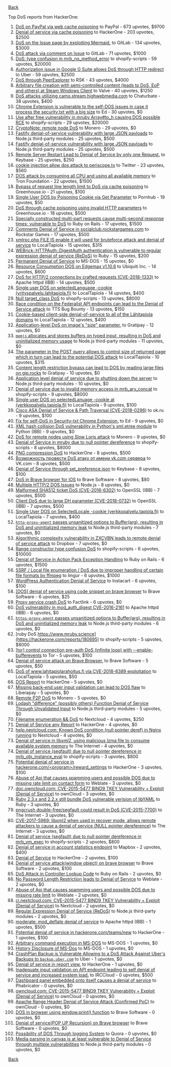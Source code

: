 [Back](../README.md)

Top DoS reports from HackerOne:

1. [DoS on PayPal via web cache poisoning](https://hackerone.com/reports/622122) to PayPal - 673 upvotes, $9700
2. [Denial of service via cache poisoning](https://hackerone.com/reports/409370) to HackerOne - 203 upvotes, $2500
3. [DoS on the Issue page by exploiting Mermaid.](https://hackerone.com/reports/470067) to GitLab - 134 upvotes, $3000
4. [DoS attack via comment on Issue](https://hackerone.com/reports/557154) to GitLab - 71 upvotes, $1000
5. [DoS: type confusion in mrb_no_method_error](https://hackerone.com/reports/181871) to shopify-scripts - 59 upvotes, $20000
6. [Authorization issue in Google G Suite allows DoS through HTTP redirect](https://hackerone.com/reports/191196) to Uber - 59 upvotes, $2500
7. [DoS through PeerExplorer](https://hackerone.com/reports/363636) to RSK - 43 upvotes, $4000
8. [Arbitrary file creation with semi-controlled content (leads to DoS, EoP and others) at Steam Windows Client](https://hackerone.com/reports/682774) to Valve - 40 upvotes, $1250
9. [DoS attacks utilizing camo.stream.highwebmedia.com](https://hackerone.com/reports/507525) to Chaturbate - 38 upvotes, $400
10. [Chrome Extension is vulnerable to the self-DOS issues in case it process the security.txt with a big size](https://hackerone.com/reports/290955) to Ed - 30 upvotes, $0
11. [Use after free vulnerability in mruby Array#to_h causing DOS possible RCE](https://hackerone.com/reports/181321) to shopify-scripts - 29 upvotes, $20000
12. [CryptoNote: remote node DoS](https://hackerone.com/reports/506595) to Monero - 29 upvotes, $0
13. [Fastify denial-of-service vulnerability with large JSON payloads](https://hackerone.com/reports/303632) to Node.js third-party modules - 25 upvotes, $500
14. [Fastify denial-of-service vulnerability with large JSON payloads](https://hackerone.com/reports/303632) to Node.js third-party modules - 25 upvotes, $500
15. [Remote Server Restart Lead to Denial of Service by only one Request.](https://hackerone.com/reports/114698) to Keybase - 25 upvotes, $250
16. [cookie injection allow dos attack to periscope.tv](https://hackerone.com/reports/583819) to Twitter - 23 upvotes, $560
17. [DOS attack by consuming all CPU and using all available memory](https://hackerone.com/reports/479144) to Tron Foundation - 22 upvotes, $1500
18. [Bypass of request line length limit to DoS via cache poisoning](https://hackerone.com/reports/350847) to Greenhouse.io - 21 upvotes, $100
19. [Single User DOS by Poisoning Cookie via Get Parameter](https://hackerone.com/reports/416966) to Pornhub - 19 upvotes, $50
20. [DoS through cache poisoning using invalid HTTP parameters](https://hackerone.com/reports/326639) to Greenhouse.io - 18 upvotes, $500
21. [Specially constructed multi-part requests cause multi-second response times; vulnerable to DoS](https://hackerone.com/reports/431561) to Ruby on Rails - 17 upvotes, $1500
22. [Comments Denial of Service in socialclub.rockstargames.com](https://hackerone.com/reports/214370) to Rockstar Games - 17 upvotes, $500
23. [xmlrpc.php FILE IS enable it will used for bruteforce attack and denial of service](https://hackerone.com/reports/325040) to LocalTapiola - 15 upvotes, $315
24. [WEBrick::HTTPAuth::DigestAuth authentication is vulnerable to regular expression denial of service (ReDoS)](https://hackerone.com/reports/661722) to Ruby - 15 upvotes, $200
25. [Permanent Denial of Service](https://hackerone.com/reports/5534) to MS-DOS - 15 upvotes, $0
26. [Resource Consumption DOS on Edgemax v1.10.6](https://hackerone.com/reports/406614) to Ubiquiti Inc. - 14 upvotes, $600
27. [DoS for HTTP/2 connections by crafted requests (CVE-2018-1333)](https://hackerone.com/reports/384839) to Apache httpd (IBB) - 14 upvotes, $500
28. [Single user DOS on selectedLanguage -cookie (yrityspalvelu.lahitapiola.fi)](https://hackerone.com/reports/201723) to LocalTapiola - 14 upvotes, $400
29. [Null target_class DoS](https://hackerone.com/reports/183405) to shopify-scripts - 13 upvotes, $8000
30. [Race condition on the Federalist API endpoints can lead to the Denial of Service attack](https://hackerone.com/reports/249319) to TTS Bug Bounty - 13 upvotes, $150
31. [Cookie-based client-side denial-of-service to all of the Lähitapiola domains](https://hackerone.com/reports/129001) to LocalTapiola - 12 upvotes, $400
32. [Application-level DoS on image's "size" parameter.](https://hackerone.com/reports/247700) to Gratipay - 12 upvotes, $0
33. [`memjs` allocates and stores buffers on typed input, resulting in DoS and uninitialized memory usage](https://hackerone.com/reports/319809) to Node.js third-party modules - 11 upvotes, $0
34. [The parameter in the POST query allows to control size of returned page which in turn can lead to the potential DOS attack](https://hackerone.com/reports/300391) to LocalTapiola - 10 upvotes, $315
35. [Content length restriction bypass can lead to DOS by reading large files on gip.rocks](https://hackerone.com/reports/203388) to Gratipay - 10 upvotes, $0
36. [Application level denial of service due to shutting down the server](https://hackerone.com/reports/627376) to Node.js third-party modules - 10 upvotes, $0
37. [Denial of service due to invalid memory access in mrb_ary_concat](https://hackerone.com/reports/184712) to shopify-scripts - 9 upvotes, $8000
38. [Single user DOS on selectedLanuage -cookie at (verkkopalvelu.tapiola.fi)](https://hackerone.com/reports/212523) to LocalTapiola - 9 upvotes, $100
39. [Cisco ASA Denial of Service &amp; Path Traversal (CVE-2018-0296)](https://hackerone.com/reports/378698) to ok.ru - 9 upvotes, $100
40. [Fix for self-DoS in Security-txt Chrome Extension.](https://hackerone.com/reports/299460) to Ed - 9 upvotes, $0
41. [XML hash collision DoS vulnerability in Python's xml.etree module](https://hackerone.com/reports/412673) to Python (IBB) - 9 upvotes, $0
42. [DoS for remote nodes using Slow Loris attack](https://hackerone.com/reports/416494) to Monero - 9 upvotes, $0
43. [Denial of Service in mruby due to null pointer dereference](https://hackerone.com/reports/181232) to shopify-scripts - 8 upvotes, $8000
44. [PNG compression DoS](https://hackerone.com/reports/454) to HackerOne - 8 upvotes, $500
45. [Возможность провести DoS атаку от имени vk.com сервера](https://hackerone.com/reports/183352) to VK.com - 8 upvotes, $500
46. [Denial of Service through set_preference.json](https://hackerone.com/reports/166682) to Keybase - 8 upvotes, $100
47. [DoS in Brave browser for iOS](https://hackerone.com/reports/357665) to Brave Software - 8 upvotes, $80
48. [Multiple HTTP/2 DOS Issues](https://hackerone.com/reports/589739) to Node.js - 8 upvotes, $0
49. [Malformed SHA512 ticket DoS (CVE-2016-6302)](https://hackerone.com/reports/221787) to OpenSSL (IBB) - 7 upvotes, $500
50. [Client DoS due to large DH parameter (CVE-2018-0732)](https://hackerone.com/reports/364964) to OpenSSL (IBB) - 7 upvotes, $500
51. [Single User DOS on SelectedLocale -cookie (verkkopalvelu.tapiola.fi)](https://hackerone.com/reports/212508) to LocalTapiola - 7 upvotes, $400
52. [`http-proxy-agent` passes unsanitized options to Buffer(arg), resulting in DoS and uninitialized memory leak](https://hackerone.com/reports/321631) to Node.js third-party modules - 7 upvotes, $0
53. [Algorithmic complexity vulnerability in ZXCVBN leads to remote denial of service attack](https://hackerone.com/reports/542897) to Dropbox - 7 upvotes, $0
54. [Range constructor type confusion DoS](https://hackerone.com/reports/181910) to shopify-scripts - 6 upvotes, $10000
55. [Denial of Service in Action Pack Exception Handling](https://hackerone.com/reports/42797) to Ruby on Rails - 6 upvotes, $1500
56. [SSRF / Local file enumeration / DoS due to improper handling of certain file formats by ffmpeg](https://hackerone.com/reports/115978) to Imgur - 6 upvotes, $1000
57. [WordPress Authentication Denial of Service](https://hackerone.com/reports/163307) to Instacart - 6 upvotes, $100
58. [[DOS] denial of service using code snippet on brave browser](https://hackerone.com/reports/181558) to Brave Software - 6 upvotes, $25
59. [Proxy service crash DoS](https://hackerone.com/reports/13652) to Factlink - 6 upvotes, $0
60. [DoS vulnerability in mod_auth_digest CVE-2016-2161](https://hackerone.com/reports/194065) to Apache httpd (IBB) - 6 upvotes, $0
61. [`https-proxy-agent` passes unsanitized options to Buffer(arg), resulting in DoS and uninitialized memory leak](https://hackerone.com/reports/319532) to Node.js third-party modules - 6 upvotes, $0
62. [ruby DoS https://www.mruby.science](https://hackerone.com/reports/180695) to shopify-scripts - 5 upvotes, $8000
63. [[tor] control connection pre-auth DoS (infinite loop) with --enable-bufferevents](https://hackerone.com/reports/113424) to Tor - 5 upvotes, $100
64. [Denial of service attack on Brave Browser.](https://hackerone.com/reports/176066) to Brave Software - 5 upvotes, $50
65. [DoS of www.lahitapiolarahoitus.fi via CVE-2018-6389 exploitation](https://hackerone.com/reports/335177) to LocalTapiola - 5 upvotes, $50
66. [DOS Report](https://hackerone.com/reports/127827) to HackerOne - 5 upvotes, $0
67. [Missing back-end user input validation can lead to DOS flaw](https://hackerone.com/reports/361337) to Liberapay - 5 upvotes, $0
68. [Remote P2P DoS](https://hackerone.com/reports/592200) to Monero - 5 upvotes, $0
69. [Lodash "difference" (possibly others) Function Denial of Service Through Unvalidated Input](https://hackerone.com/reports/670779) to Node.js third-party modules - 5 upvotes, $0
70. [Filename enumeration &amp;&amp; DoS](https://hackerone.com/reports/174524) to Nextcloud - 4 upvotes, $250
71. [Denial of Service any Report](https://hackerone.com/reports/118663) to HackerOne - 4 upvotes, $0
72. [help.nextcloud.com: Known DoS condition (null pointer deref) in Nginx running](https://hackerone.com/reports/145409) to Nextcloud - 4 upvotes, $0
73. [Denial of service in libxml2, using malicious lzma file to consume available system memory](https://hackerone.com/reports/270059) to The Internet - 4 upvotes, $0
74. [Denial of service (segfault) due to null pointer dereference in mrb_obj_instance_eval](https://hackerone.com/reports/202582) to shopify-scripts - 3 upvotes, $800
75. [Potential denial of service in hackerone.com/&lt;program&gt;/reward_settings](https://hackerone.com/reports/63865) to HackerOne - 3 upvotes, $100
76. [Abuse of Api that causes spamming users and possible DOS due to missing rate limit on contact form](https://hackerone.com/reports/223542) to Weblate - 3 upvotes, $0
77. [doc.owncloud.com: CVE-2015-5477 BIND9 TKEY Vulnerability + Exploit (Denial of Service)](https://hackerone.com/reports/217381) to ownCloud - 3 upvotes, $0
78. [Ruby 2.3.x and 2.2.x still bundle DoS vulnerable verision of libYAML](https://hackerone.com/reports/235842) to Ruby - 3 upvotes, $0
79. [pngcrush double-free/segfault could result in DoS (CVE-2015-7700)](https://hackerone.com/reports/93546) to The Internet - 3 upvotes, $0
80. [CVE-2017-5969: libxml2 when used in recover mode, allows remote attackers to cause a denial of service (NULL pointer dereference)](https://hackerone.com/reports/262665) to The Internet - 3 upvotes, $0
81. [Denial of service (segfault) due to null pointer dereference in mrb_vm_exec](https://hackerone.com/reports/202584) to shopify-scripts - 2 upvotes, $800
82. [Denial of service in account statistics endpoint](https://hackerone.com/reports/136221) to Mapbox - 2 upvotes, $400
83. [Denial of Service](https://hackerone.com/reports/17785) to HackerOne - 2 upvotes, $100
84. [Denial of service attack(window object) on brave browser](https://hackerone.com/reports/176197) to Brave Software - 2 upvotes, $100
85. [DoS Attack in Controller Lookup Code](https://hackerone.com/reports/83962) to Ruby on Rails - 2 upvotes, $0
86. [No Password Length Restriction leads to Denial of Service](https://hackerone.com/reports/223854) to Weblate - 2 upvotes, $0
87. [Abuse of Api that causes spamming users and possible DOS due to missing rate limit](https://hackerone.com/reports/223557) to Weblate - 2 upvotes, $0
88. [ci.nextcloud.com: CVE-2015-5477 BIND9 TKEY Vulnerability + Exploit (Denial of Service)](https://hackerone.com/reports/237860) to Nextcloud - 2 upvotes, $0
89. [Regular Expression Denial of Service (ReDoS)](https://hackerone.com/reports/317548) to Node.js third-party modules - 2 upvotes, $0
90. [moderate: mod_deflate denial of service](https://hackerone.com/reports/20861) to Apache httpd (IBB) - 1 upvotes, $500
91. [Potential denial of service in hackerone.com/teams/new](https://hackerone.com/reports/13748) to HackerOne - 1 upvotes, $100
92. [Arbitrary command execution in MS-DOS](https://hackerone.com/reports/5499) to MS-DOS - 1 upvotes, $0
93. [History Disclosure of MS-Dos](https://hackerone.com/reports/5549) to MS-DOS - 1 upvotes, $0
94. [CrashPlan Backup is Vulnerable Allowing to a DoS Attack Against Uber's Backups to ```backup.uber.com```](https://hackerone.com/reports/131560) to Uber - 1 upvotes, $0
95. [Denial of service in report view.](https://hackerone.com/reports/140720) to HackerOne - 1 upvotes, $0
96. [Inadequate input validation on API endpoint leading to self denial of service and increased system load.](https://hackerone.com/reports/90912) to IRCCloud - 0 upvotes, $500
97. [Dashboard panel embedded onto itself causes a denial of service](https://hackerone.com/reports/85011) to Phabricator - 0 upvotes, $0
98. [owncloud.com: CVE-2015-5477 BIND9 TKEY Vulnerability + Exploit (Denial of Service)](https://hackerone.com/reports/89097) to ownCloud - 0 upvotes, $0
99. [Apache Range Header Denial of Service Attack (Confirmed PoC)](https://hackerone.com/reports/88904) to ownCloud - 0 upvotes, $0
100. [DOS in browser using window.print() function](https://hackerone.com/reports/176364) to Brave Software - 0 upvotes, $0
101. [Denial of service(POP UP Recursion) on Brave browser](https://hackerone.com/reports/179248) to Brave Software - 0 upvotes, $0
102. [Possibility of DOS Through logging System](https://hackerone.com/reports/242489) to Quora - 0 upvotes, $0
103. [Media parsing in canvas is at least vulnerable to Denial of Service through multiple vulnerabilities](https://hackerone.com/reports/315037) to Node.js third-party modules - 0 upvotes, $0


[Back](../README.md)